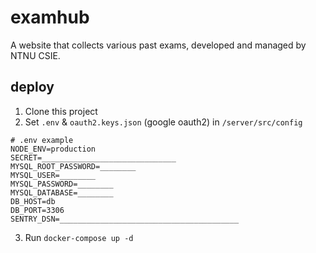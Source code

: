 # examhub  

A website that collects various past exams, developed and managed by NTNU CSIE.


## deploy

1. Clone this project
2. Set `.env` & `oauth2.keys.json` (google oauth2) in `/server/src/config`
```
# .env example
NODE_ENV=production
SECRET=______________________________
MYSQL_ROOT_PASSWORD=________
MYSQL_USER=________
MYSQL_PASSWORD=________
MYSQL_DATABASE=________
DB_HOST=db
DB_PORT=3306
SENTRY_DSN=________________________________________

```
3. Run `docker-compose up -d`